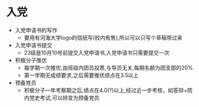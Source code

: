 # 入党

- 入党申请书的写作
  - 要用有河海大学logo的信纸写(校内有售),所以可以只写个草稿带过来
- 入党申请书提交
  - 23级是10月10号前提交入党申请书,入党申请书只需要提交一次
- 积极分子推优
  - 每学期一次推优,由班级内团员投票,与导员无关,每期名额为团支部的20%
  - 第一学期无成绩要求,之后需要推优绩点在3.5以上
- 预备党员
  - 积极分子一年考察期之后,绩点在4.0(?)以上,经过近一步考核，如答辩+院内党史考试,可以转变为预备党员